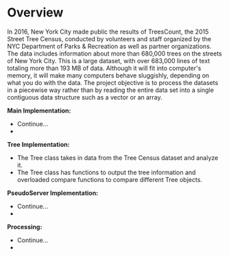 # Overview
In 2016, New York City made public the results of TreesCount, the 2015 Street Tree Census, conducted by volunteers and staff organized by the NYC Department of Parks & Recreation as well as partner organizations. The data includes information about more than 680,000 trees on the streets of New York City. This is a large dataset, with over 683,000 lines of text totaling more than 193 MB of data. Although it will fit into computer's memory, it will make many computers behave sluggishly, depending on what you do with the data. The project objective is to process the datasets in a piecewise way rather than by reading the entire data set into a single contiguous data structure such as a vector or an array.


<b> Main Implementation: </b>
- Continue...
-

<b> Tree Implementation: </b>
- The Tree class takes in data from the Tree Census dataset and analyze it.
- The Tree class has functions to output the tree information and overloaded compare functions to compare different Tree objects.


<b> PseudoServer Implementation: </b>
- Continue...
-

<b> Processing: </b>
- Continue...
-